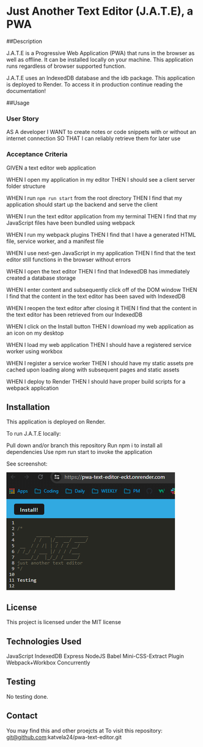 # Just Another Text Editor (J.A.T.E), a PWA

##Description

J.A.T.E is a Progressive Web Application (PWA) that runs in the browser as well as offline. It can be installed locally on your machine. This application runs regardless of browser supported function.

J.A.T.E uses an IndexedDB database and the idb package. 
This application is deployed to Render.
To access it in production continue reading the documentation!

##Usage 

### User Story

AS A developer
I WANT to create notes or code snippets with or without an internet connection
SO THAT I can reliably retrieve them for later use

### Acceptance Criteria

GIVEN a text editor web application

WHEN I open my application in my editor
THEN I should see a client server folder structure

WHEN I run `npm run start` from the root directory
THEN I find that my application should start up the backend and serve the client

WHEN I run the text editor application from my terminal
THEN I find that my JavaScript files have been bundled using webpack

WHEN I run my webpack plugins
THEN I find that I have a generated HTML file, service worker, and a manifest file

WHEN I use next-gen JavaScript in my application
THEN I find that the text editor still functions in the browser without errors

WHEN I open the text editor
THEN I find that IndexedDB has immediately created a database storage

WHEN I enter content and subsequently click off of the DOM window
THEN I find that the content in the text editor has been saved with IndexedDB

WHEN I reopen the text editor after closing it
THEN I find that the content in the text editor has been retrieved from our IndexedDB

WHEN I click on the Install button
THEN I download my web application as an icon on my desktop

WHEN I load my web application
THEN I should have a registered service worker using workbox

WHEN I register a service worker
THEN I should have my static assets pre cached upon loading along with subsequent pages and static assets

WHEN I deploy to Render
THEN I should have proper build scripts for a webpack application

## Installation

This application is deployed on Render.

To run J.A.T.E locally:

Pull down and/or branch this repository
Run npm i to install all dependencies
Use npm run start to invoke the application


See screenshot:

![pwa image](assets/pwa%20screenshot.png)

## License

This project is licensed under the MIT license

## Technologies Used


JavaScript
IndexedDB
Express
NodeJS
Babel
Mini-CSS-Extract Plugin
Webpack+Workbox
Concurrently

## Testing

No testing done.

## Contact

You may find this and other proejcts at 
To visit this repository: git@github.com:katvela24/pwa-text-editor.git

